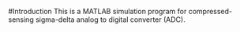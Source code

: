 #Introduction
This is a MATLAB simulation program for compressed-sensing sigma-delta analog to digital converter (ADC).
